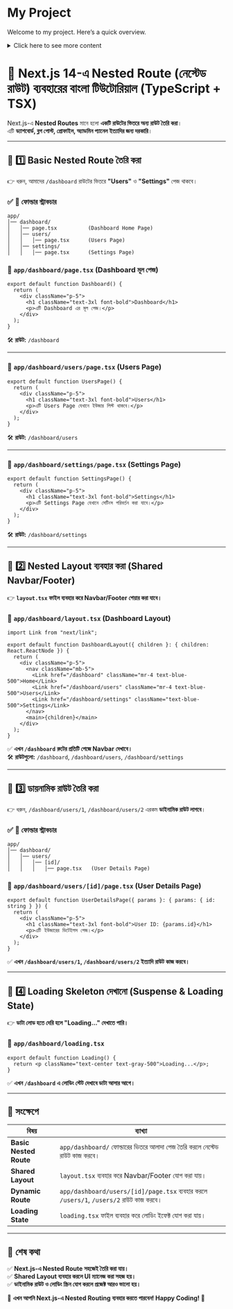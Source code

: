 # My Project

Welcome to my project. Here’s a quick overview.

<details>
  <summary>Click here to see more content</summary>
  
  ## Content Revealed
  
  This is the hidden content that will be shown when the button is clicked.
  - More details about the project
  - Installation instructions
  - How to use the app
  
</details>


# 🚀 **Next.js 14-এ Nested Route (নেস্টেড রাউট) ব্যবহারের বাংলা টিউটোরিয়াল (TypeScript + TSX)**
Next.js-এ **Nested Routes** মানে হলো **একটি রাউটের ভিতরে অন্য রাউট তৈরি করা**।  
এটি **ড্যাশবোর্ড, ব্লগ পোস্ট, প্রোফাইল, অ্যাডমিন প্যানেল ইত্যাদির জন্য দরকারি**।  

---

## 🔹 **1️⃣ Basic Nested Route তৈরি করা**  
👉 ধরুন, আমাদের `/dashboard` রাউটের ভিতরে **"Users"** ও **"Settings"** পেজ থাকবে।

### ✅ **📁 ফোল্ডার স্ট্রাকচার**
```
app/
│── dashboard/
│   │── page.tsx          (Dashboard Home Page)
│   │── users/
│   │   │── page.tsx      (Users Page)
│   │── settings/
│   │   │── page.tsx      (Settings Page)
```

### **📌 `app/dashboard/page.tsx` (Dashboard মূল পেজ)**
```tsx
export default function Dashboard() {
  return (
    <div className="p-5">
      <h1 className="text-3xl font-bold">Dashboard</h1>
      <p>এটি Dashboard এর মূল পেজ।</p>
    </div>
  );
}
```
🛠 **রাউট:** `/dashboard`  

---

### **📌 `app/dashboard/users/page.tsx` (Users Page)**
```tsx
export default function UsersPage() {
  return (
    <div className="p-5">
      <h1 className="text-3xl font-bold">Users</h1>
      <p>এটি Users Page যেখানে ইউজার লিস্ট থাকবে।</p>
    </div>
  );
}
```
🛠 **রাউট:** `/dashboard/users`  

---

### **📌 `app/dashboard/settings/page.tsx` (Settings Page)**
```tsx
export default function SettingsPage() {
  return (
    <div className="p-5">
      <h1 className="text-3xl font-bold">Settings</h1>
      <p>এটি Settings Page যেখানে সেটিংস পরিবর্তন করা যাবে।</p>
    </div>
  );
}
```
🛠 **রাউট:** `/dashboard/settings`

---

## 🔹 **2️⃣ Nested Layout ব্যবহার করা (Shared Navbar/Footer)**  
👉 **`layout.tsx` ফাইল ব্যবহার করে Navbar/Footer শেয়ার করা যাবে।**  

### **📌 `app/dashboard/layout.tsx` (Dashboard Layout)**
```tsx
import Link from "next/link";

export default function DashboardLayout({ children }: { children: React.ReactNode }) {
  return (
    <div className="p-5">
      <nav className="mb-5">
        <Link href="/dashboard" className="mr-4 text-blue-500">Home</Link>
        <Link href="/dashboard/users" className="mr-4 text-blue-500">Users</Link>
        <Link href="/dashboard/settings" className="text-blue-500">Settings</Link>
      </nav>
      <main>{children}</main>
    </div>
  );
}
```
✅ **এখন `/dashboard` রুটের প্রতিটি পেজে Navbar দেখাবে।**  
🛠 **রাউটগুলো:** `/dashboard`, `/dashboard/users`, `/dashboard/settings`

---

## 🔹 **3️⃣ ডায়নামিক রাউট তৈরি করা**
👉 ধরুন, `/dashboard/users/1`, `/dashboard/users/2` এরকম **ডাইনামিক রাউট লাগবে**।

### ✅ **📁 ফোল্ডার স্ট্রাকচার**
```
app/
│── dashboard/
│   │── users/
│   │   │── [id]/
│   │   │   │── page.tsx   (User Details Page)
```

### **📌 `app/dashboard/users/[id]/page.tsx` (User Details Page)**
```tsx
export default function UserDetailsPage({ params }: { params: { id: string } }) {
  return (
    <div className="p-5">
      <h1 className="text-3xl font-bold">User ID: {params.id}</h1>
      <p>এটি ইউজারের ডিটেইলস পেজ।</p>
    </div>
  );
}
```
✅ **এখন `/dashboard/users/1`, `/dashboard/users/2` ইত্যাদি রাউট কাজ করবে।**

---

## 🔹 **4️⃣ Loading Skeleton দেখানো (Suspense & Loading State)**
👉 **ডাটা লোড হতে দেরি হলে "Loading..." দেখাতে পারি।**  

### **📌 `app/dashboard/loading.tsx`**
```tsx
export default function Loading() {
  return <p className="text-center text-gray-500">Loading...</p>;
}
```
✅ **এখন `/dashboard` এ লোডিং স্টেট দেখাবে ডাটা আসার আগে।**  

---

## 🎯 **সংক্ষেপে**
| বিষয় | ব্যাখ্যা |
|------|---------|
| **Basic Nested Route** | `app/dashboard/` ফোল্ডারের ভিতরে আলাদা পেজ তৈরি করলে নেস্টেড রাউট কাজ করবে। |
| **Shared Layout** | `layout.tsx` ব্যবহার করে Navbar/Footer যোগ করা যায়। |
| **Dynamic Route** | `app/dashboard/users/[id]/page.tsx` ব্যবহার করলে `/users/1`, `/users/2` রাউট কাজ করবে। |
| **Loading State** | `loading.tsx` ফাইল ব্যবহার করে লোডিং ইফেক্ট যোগ করা যায়। |

---

## 🎉 **শেষ কথা**
✅ **Next.js-এ Nested Route সহজেই তৈরি করা যায়।**  
✅ **Shared Layout ব্যবহার করলে UI ম্যানেজ করা সহজ হয়।**  
✅ **ডাইনামিক রাউট ও লোডিং স্ক্রিন যোগ করলে প্রজেক্ট আরও ভালো হয়।**  

🚀 **এখন আপনি Next.js-এ Nested Routing ব্যবহার করতে পারবেন! Happy Coding! 🎯**